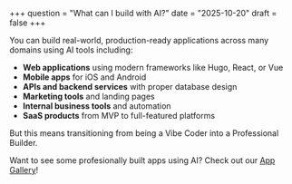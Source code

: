 +++
question = "What can I build with AI?"
date = "2025-10-20"
draft = false
+++

You can build real-world, production-ready applications across many domains using AI tools including:

- **Web applications** using modern frameworks like Hugo, React, or Vue
- **Mobile apps** for iOS and Android
- **APIs and backend services** with proper database design
- **Marketing tools** and landing pages
- **Internal business tools** and automation
- **SaaS products** from MVP to full-featured platforms

But this means transitioning from being a Vibe Coder into a Professional Builder.

Want to see some profesionally built apps using AI?  Check out our [App Gallery](/apps)!
